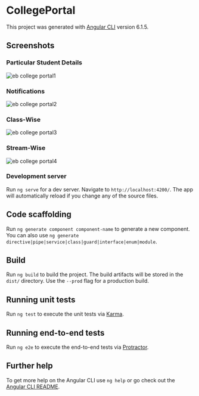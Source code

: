 # CollegePortal

This project was generated with [Angular CLI](https://github.com/angular/angular-cli) version 6.1.5.

## Screenshots
### Particular Student Details
![eb college portal1](https://user-images.githubusercontent.com/18363595/47267183-d8286180-d55d-11e8-861a-171d1bf7ba18.png)

### Notifications
![eb college portal2](https://user-images.githubusercontent.com/18363595/47267184-d8c0f800-d55d-11e8-9195-0a26523a1eb7.png)

### Class-Wise
![eb college portal3](https://user-images.githubusercontent.com/18363595/47267185-d8c0f800-d55d-11e8-922e-3729a1e952f5.png)

### Stream-Wise
![eb college portal4](https://user-images.githubusercontent.com/18363595/47267186-d9598e80-d55d-11e8-9226-6ab800c6d266.png)

### Development server

Run `ng serve` for a dev server. Navigate to `http://localhost:4200/`. The app will automatically reload if you change any of the source files.

## Code scaffolding

Run `ng generate component component-name` to generate a new component. You can also use `ng generate directive|pipe|service|class|guard|interface|enum|module`.

## Build

Run `ng build` to build the project. The build artifacts will be stored in the `dist/` directory. Use the `--prod` flag for a production build.

## Running unit tests

Run `ng test` to execute the unit tests via [Karma](https://karma-runner.github.io).

## Running end-to-end tests

Run `ng e2e` to execute the end-to-end tests via [Protractor](http://www.protractortest.org/).

## Further help

To get more help on the Angular CLI use `ng help` or go check out the [Angular CLI README](https://github.com/angular/angular-cli/blob/master/README.md).
